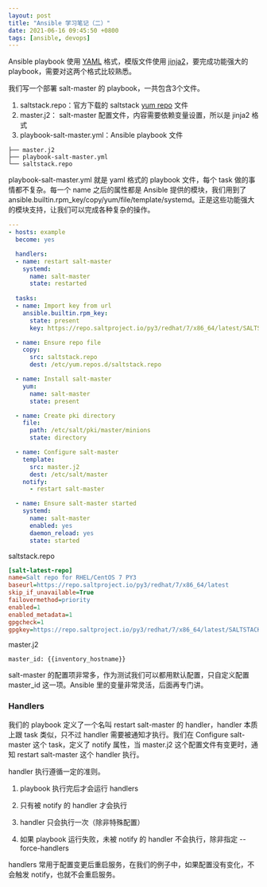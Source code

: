 ```yaml
---
layout: post
title: "Ansible 学习笔记（二）"
date: 2021-06-16 09:45:50 +0800
tags: [ansible, devops]
---
```


Ansible playbook 使用 [YAML](https://yaml.org/) 格式，模版文件使用 [jinja2](https://jinja.palletsprojects.com/)，要完成功能强大的 playbook，需要对这两个格式比较熟悉。

我们写一个部署 salt-master 的 playbook，一共包含3个文件。

1. saltstack.repo：官方下载的 saltstack [yum repo](https://repo.saltproject.io/py3/redhat/8/x86_64/latest.repo) 文件
2. master.j2： salt-master 配置文件，内容需要依赖变量设置，所以是 jinja2 格式
3. playbook-salt-master.yml：Ansible playbook 文件

```shell
├── master.j2
├── playbook-salt-master.yml
└── saltstack.repo
```

playbook-salt-master.yml 就是 yaml 格式的 playbook 文件，每个 task 做的事情都不复杂。每一个 name 之后的属性都是 Ansible 提供的模块，我们用到了 ansible.builtin.rpm_key/copy/yum/file/template/systemd。正是这些功能强大的模块支持，让我们可以完成各种复杂的操作。

```yaml
---
- hosts: example
  become: yes

  handlers:
  - name: restart salt-master
    systemd:
      name: salt-master
      state: restarted
  
  tasks:
  - name: Import key from url
    ansible.builtin.rpm_key:
      state: present
      key: https://repo.saltproject.io/py3/redhat/7/x86_64/latest/SALTSTACK-GPG-KEY.pub

  - name: Ensure repo file
    copy:
      src: saltstack.repo
      dest: /etc/yum.repos.d/saltstack.repo

  - name: Install salt-master
    yum: 
      name: salt-master
      state: present

  - name: Create pki directory
    file: 
      path: /etc/salt/pki/master/minions 
      state: directory

  - name: Configure salt-master
    template: 
      src: master.j2 
      dest: /etc/salt/master
    notify:
      - restart salt-master

  - name: Ensure salt-master started
    systemd:
      name: salt-master
      enabled: yes
      daemon_reload: yes
      state: started
```

saltstack.repo

```ini
[salt-latest-repo]
name=Salt repo for RHEL/CentOS 7 PY3
baseurl=https://repo.saltproject.io/py3/redhat/7/x86_64/latest
skip_if_unavailable=True
failovermethod=priority
enabled=1
enabled_metadata=1
gpgcheck=1
gpgkey=https://repo.saltproject.io/py3/redhat/7/x86_64/latest/SALTSTACK-GPG-KEY.pub, https://repo.saltproject.io/py3/redhat/7/x86_64/latest/base/RPM-GPG-KEY-CentOS-7
```

master.j2

```jinja2
master_id: {{inventory_hostname}}
```

salt-master 的配置项非常多，作为测试我们可以都用默认配置，只自定义配置 master_id 这一项。Ansible 里的变量非常灵活，后面再专门讲。


### Handlers

我们的 playbook 定义了一个名叫 restart salt-master 的 handler，handler 本质上跟 task 类似，只不过 handler   需要被通知才执行。我们在 Configure salt-master 这个 task，定义了 notify 属性，当 master.j2 这个配置文件有变更时，通知 restart salt-master 这个 handler 执行。

handler 执行遵循一定的准则。

1. playbook 执行完后才会运行 handlers

2. 只有被 notify 的 handler 才会执行

3. handler 只会执行一次（除非特殊配置）

4. 如果 playbook 运行失败，未被 notify 的 handler 不会执行，除非指定 --force-handlers

handlers 常用于配置变更后重启服务，在我们的例子中，如果配置没有变化，不会触发 notify，也就不会重启服务。